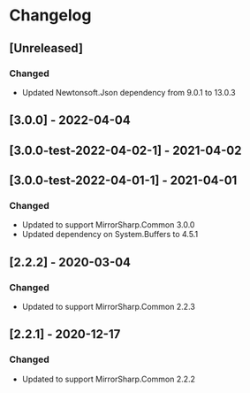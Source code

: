 # Changelog

## [Unreleased]

### Changed 
- Updated Newtonsoft.Json dependency from 9.0.1 to 13.0.3

## [3.0.0] - 2022-04-04
## [3.0.0-test-2022-04-02-1] - 2021-04-02
## [3.0.0-test-2022-04-01-1] - 2021-04-01

### Changed
- Updated to support MirrorSharp.Common 3.0.0
- Updated dependency on System.Buffers to 4.5.1

## [2.2.2] - 2020-03-04

### Changed
- Updated to support MirrorSharp.Common 2.2.3

## [2.2.1] - 2020-12-17

### Changed
- Updated to support MirrorSharp.Common 2.2.2